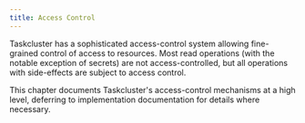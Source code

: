 ```yaml
---
title: Access Control
---
```


Taskcluster has a sophisticated access-control system allowing fine-grained control of access to resources.
Most read operations (with the notable exception of secrets) are not access-controlled, but all operations with side-effects are subject to access control.

This chapter documents Taskcluster's access-control mechanisms at a high level, deferring to implementation documentation for details where necessary.
